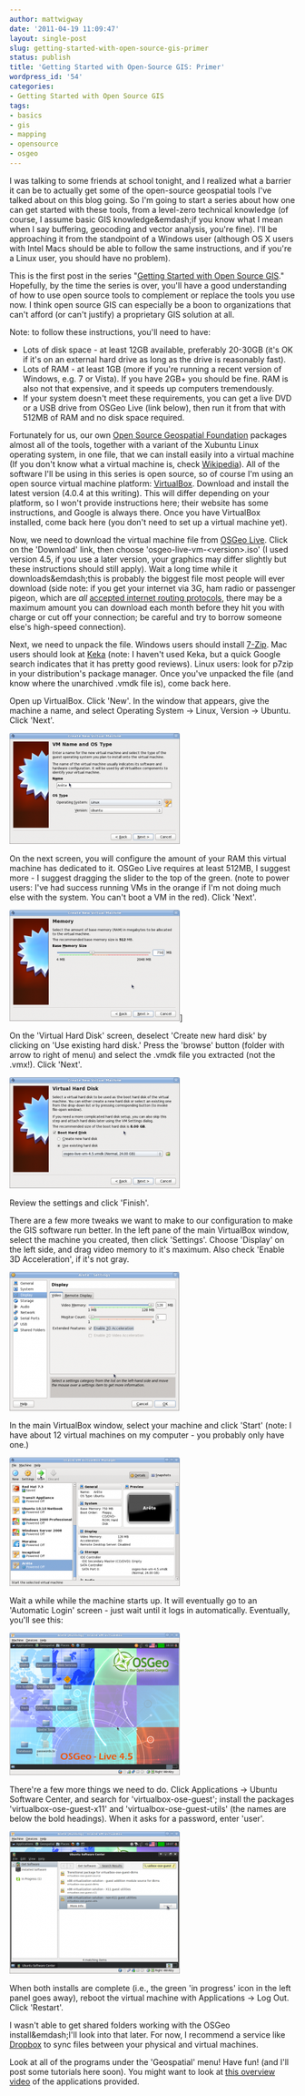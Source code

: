 ```yaml
---
author: mattwigway
date: '2011-04-19 11:09:47'
layout: single-post
slug: getting-started-with-open-source-gis-primer
status: publish
title: 'Getting Started with Open-Source GIS: Primer'
wordpress_id: '54'
categories:
- Getting Started with Open Source GIS
tags:
- basics
- gis
- mapping
- opensource
- osgeo
---
```


I was talking to some friends at school tonight, and I realized what a barrier it can be to actually get some of the open-source geospatial tools I've talked about on this blog going. So I'm going to start a series about how one can get started with these tools, from a level-zero technical knowledge (of course, I assume basic GIS knowledge&emdash;if you know what I mean when I say buffering, geocoding and vector analysis, you're fine). I'll be approaching it from the standpoint of a Windows user (although OS X users with Intel Macs should be able to follow the same instructions, and if you're a Linux user, you should have no problem).

This is the first post in the series "[Getting Started with Open Source GIS](/category/getting-started-with-open-source-gis/)." Hopefully, by the time the series is over, you'll have a good understanding of how to use open source tools to complement or replace the tools you use now. I think open source GIS can especially be a boon to organizations that can't afford (or can't justify) a proprietary GIS solution at all.

Note: to follow these instructions, you'll need to have:
	
- Lots of disk space - at least 12GB available, preferably 20-30GB (it's OK if it's on an external hard drive as long as the drive is reasonably fast).
- Lots of RAM - at least 1GB (more if you're running a recent version of Windows, e.g. 7 or Vista). If you have 2GB+ you should be fine. RAM is also not that expensive, and it speeds up computers tremendously.
- If your system doesn't meet these requirements, you can get a live DVD or a USB drive from OSGeo Live (link below), then run it from that with 512MB of RAM and no disk space required.


Fortunately for us, our own [Open Source Geospatial Foundation](http://osgeo.org) packages almost all of the tools, together with a variant of the Xubuntu Linux operating system, in one file, that we can install easily into a virtual machine (If you don't know what a virtual machine is, check [Wikipedia](http://en.wikipedia.org/wiki/Virtual_Machine)). All of the software I'll be using in this series is open source, so of course I'm using an open source virtual machine platform: [VirtualBox](http://virtualbox.org/). Download and install the latest version (4.0.4 at this writing). This will differ depending on your platform, so I won't provide instructions here; their website has some instructions, and Google is always there. Once you have VirtualBox installed, come back here (you don't need to set up a virtual machine yet).

Now, we need to download the virtual machine file from [OSGeo Live](http://live.osgeo.org). Click on the 'Download' link, then choose 'osgeo-live-vm-&lt;version&gt;.iso' (I used version 4.5, if you use a later version, your graphics may differ slightly but these instructions should still apply). Wait a long time while it downloads&emdash;this is probably the biggest file most people will ever download (side note: if you get your internet via 3G, ham radio or passenger pigeon, which are _all_ [accepted internet](http://en.wikipedia.org/wiki/Packet_radio#Amateur_Packet_Radio_and_the_AMPRNet)[ routing protocols](http://www.rfc-editor.org/rfc/rfc1149.txt), there may be a maximum amount you can download each month before they hit you with charge or cut off your connection; be careful and try to borrow someone else's high-speed connection).

Next, we need to unpack the file. Windows users should install [7-Zip](http://www.7-zip.org/). Mac users should look at [Keka](http://www.kekaosx.com/en/) (note: I haven't used Keka, but a quick Google search indicates that it has pretty good reviews). Linux users: look for p7zip in your distribution's package manager. Once you've unpacked the file (and know where the unarchived .vmdk file is), come back here.

Open up VirtualBox. Click 'New'. In the window that appears, give the machine a name, and select Operating System -&gt; Linux, Version -&gt; Ubuntu. Click 'Next'.

![](/a/2011-04-19-getting-started-with-open-source-gis-primer/new.png)

On the next screen, you will configure the amount of your RAM this virtual machine has dedicated to it. OSGeo Live requires at least 512MB, I suggest more - I suggest dragging the slider to the top of the green. (note to power users: I've had success running VMs in the orange if I'm not doing much else with the system. You can't boot a VM in the red). Click 'Next'.

![](/a/2011-04-19-getting-started-with-open-source-gis-primer/mem.png)]

On the 'Virtual Hard Disk' screen, deselect 'Create new hard disk' by clicking on 'Use existing hard disk.' Press the 'browse' button (folder with arrow to right of menu) and select the .vmdk file you extracted (not the .vmx!). Click 'Next'.

![](/a/2011-04-19-getting-started-with-open-source-gis-primer/disk.png)

Review the settings and click 'Finish'.

There are a few more tweaks we want to make to our configuration to make the GIS software run better. In the left pane of the main VirtualBox window, select the machine you created, then click 'Settings'. Choose 'Display' on the left side, and drag video memory to it's maximum. Also check 'Enable 3D Acceleration', if it's not gray.

![](/a/2011-04-19-getting-started-with-open-source-gis-primer/disp.png)

In the main VirtualBox window, select your machine and click 'Start' (note: I have about 12 virtual machines on my computer - you probably only have one.)

![](/a/2011-04-19-getting-started-with-open-source-gis-primer/start2.png)

Wait a while while the machine starts up. It will eventually go to an 'Automatic Login' screen - just wait until it logs in automatically. Eventually, you'll see this:

![](/a/2011-04-19-getting-started-with-open-source-gis-primer/osgeo-desktop.png)

There're a few more things we need to do. Click Applications -&gt; Ubuntu Software Center, and search for 'virtualbox-ose-guest'; install the packages 'virtualbox-ose-guest-x11' and 'virtualbox-ose-guest-utils' (the names are below the bold headings). When it asks for a password, enter 'user'.

![](/a/2011-04-19-getting-started-with-open-source-gis-primer/guest.png)

When both installs are complete (i.e., the green 'in progress' icon in the left panel goes away), reboot the virtual machine with Applications -&gt; Log Out. Click 'Restart'.

I wasn't able to get shared folders working with the OSGeo install&emdash;I'll look into that later. For now, I recommend a service like [Dropbox](http://dropbox.com) to sync files between your physical and virtual machines.

Look at all of the programs under the 'Geospatial' menu! Have fun! (and I'll post some tutorials here soon). You might want to look at [this overview video](http://cameronshorter.blogspot.com/2010/09/osgeolive-40-lightening-overview.html) of the applications provided.

